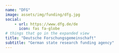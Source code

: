 ```yaml
---
name: "DFG"
image: assets/img/funding/dfg.jpg
social:
    - url: https://www.dfg.de/de
      icon: fas fa-globe
# things that go in the expanded view
title: "Deutsche Forschungsgemeinschaft"
subtitle: "German state research funding agency"
---
```

